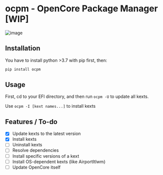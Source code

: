 # ocpm - OpenCore Package Manager [WIP]

![image](https://user-images.githubusercontent.com/22280294/170818152-b202a3ba-2a48-4ccd-8abe-4e4514b8ec67.png)

## Installation

You have to install python >3.7 with pip first, then:

```sh
pip install ocpm
```

## Usage

First, cd to your EFI directory, and then run `ocpm -U` to update all kexts.

Use `ocpm -I [kext names...]` to install kexts

## Features / To-do

* [x] Update kexts to the latest version
* [x] Install kexts
* [ ] Uninstall kexts
* [ ] Resolve dependencies
* [ ] Install specific versions of a kext
* [ ] Install OS-dependent kexts (like AirportItlwm)
* [ ] Update OpenCore itself
